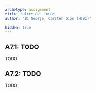 ```yaml
---
archetype: assignment
title: "Blatt 07: TODO"
author: "BC George, Carsten Gips (HSBI)"

hidden: true
---
```



## A7.1: TODO

TODO


## A7.2: TODO

TODO
